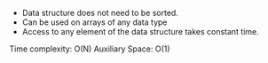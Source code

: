 - Data structure does not need to be sorted.
- Can be used on arrays of any data type
- Access to any element of the data structure takes constant time.

Time complexity: O(N)
Auxiliary Space: O(1)
